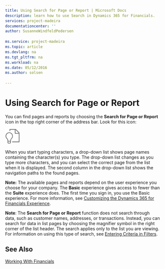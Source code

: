 ```yaml
---
title: Using Search for Page or Report | Microsoft Docs
description: learn how to use Search in Dynamics 365 for Financials.
services: project-madeira
documentationcenter: ''
author: SusanneWindfeldPedersen

ms.service: project-madeira
ms.topic: article
ms.devlang: na
ms.tgt_pltfrm: na
ms.workload: na
ms.date: 05/12/2016
ms.author: solsen

---
```

# Using Search for Page or Report
You can find pages and reports by choosing the **Search for Page or Report** icon in the top right corner of the address bar. Look for this icon:

![Search for Page or Report](media/ui-search/searchpageorreport.png "Search for Page or Report")

When you start typing characters, a drop-down list shows page names containing the character(s) you type. The drop-down list changes as you type more characters, and you can select the correct page from the list when it is displayed. The second column in the drop-down list shows the navigation paths to the found pages.

**Note:** The available pages and reports depend on the user experience you choose for your company. The **Basic** experience gives access to fewer than the **Suite** experience does. The first time you sign in, you use the Basic experience. For more information, see [Customizing the Dynamics 365 for Financials Experience](ui-experiences.md).

**Note**: The **Search for Page or Report** function does not search through data, such as customer names, addresses, or transactions. Instead, you can search for data in list pages by choosing the magnifier symbol in the right corner of the list header. The search applies only to the list you are viewing. For information on using this type of search, see [Entering Criteria in Filters](ui-enter-criteria-filters.md).

## See Also
[Working With Financials](ui-work-product.md)


